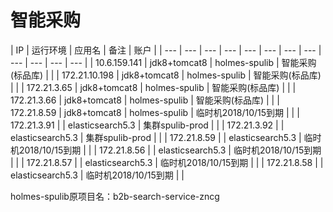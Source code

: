 # 智能采购



| IP | 运行环境 | 应用名 | 备注 | 账户 |
| --- | --- | --- | --- | --- | --- | --- | --- | --- | --- | --- | --- |
| 10.6.159.141  | jdk8+tomcat8 | holmes-spulib | 智能采购\(标品库\) |   |
| 172.21.10.198 | jdk8+tomcat8 | holmes-spulib | 智能采购\(标品库\) |   |
| 172.21.3.65 | jdk8+tomcat8 | holmes-spulib | 智能采购\(标品库\) |   |
| 172.21.3.66 | jdk8+tomcat8 | holmes-spulib | 智能采购\(标品库\) |   |
| 172.21.8.59 | jdk8+tomcat8 | holmes-spulib | 临时机2018/10/15到期 |  |
| 172.21.3.91 |   | elasticsearch5.3 | 集群spulib-prod |  |
| 172.21.3.92 |  | elasticsearch5.3 | 集群spulib-prod |  |
| 172.21.8.59 |  | elasticsearch5.3 | 临时机2018/10/15到期 |  |
| 172.21.8.56 |  | elasticsearch5.3 | 临时机2018/10/15到期 |  |
| 172.21.8.57 |  | elasticsearch5.3 | 临时机2018/10/15到期 |  |
| 172.21.8.58 |  | elasticsearch5.3 | 临时机2018/10/15到期 |  |



holmes-spulib原项目名：b2b-search-service-zncg

